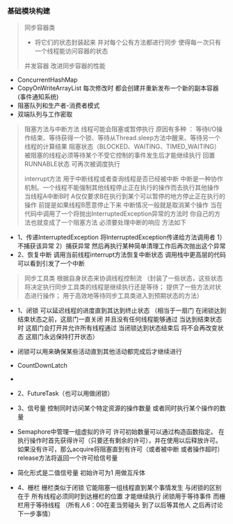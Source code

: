 ### 基础模块构建

> 同步容器类  
> - 将它们的状态封装起来 并对每个公有方法都进行同步 使得每一次只有一个线程能访问容器的状态
> 
> 并发容器  改进同步容器的性能
- ConcurrentHashMap 
- CopyOnWriteArrayList 每次修改时 都会创建并重新发布一个新的副本容器 (事件通知系统)
- 阻塞队列和生产者-消费者模式
- 双端队列与工作密取

> 阻塞方法与中断方法
> 线程可能会阻塞或暂停执行 原因有多种 ： 等待I/O操作结束、等待获得一个锁、等待从Thread.sleep方法中醒来、等待另一个线程的计算结果
> 阻塞状态（BLOCKED、WAITING、TIMED_WAITING）
> 被阻塞的线程必须等待某个不受它控制的事件发生后才能继续执行 回置RUNNABLE状态 可再次被调度执行
> 
> interrupt方法 用于中断线程或者查询线程是否已经被中断
> 中断是一种协作机制。一个线程不能强制其他线程停止正在执行的操作而去执行其他操作
> 当线程A中断B时 A仅仅要求B在执行到某个可以暂停的地方停止正在执行的操作 前提是如果线程B愿意停止下来 
> 中断情况一般就是取消某个操作
> 当在代码中调用了一个将抛出InterruptedException异常的方法时 你自己的方法也就变成了一个阻塞方法 必须要处理中断的响应 方法如下
- 1、传递InterruptedException  将InterruptedException传递给方法调用者 1）不捕获该异常 2）捕获异常 然后再执行某种简单清理工作后再次抛出这个异常
- 2、恢复中断  调用当前线程interrupt方法恢复中断状态 调用栈中更高层的代码可以看到引发了一个中断

> 同步工具类   根据自身状态来协调线程控制流
（封装了一些状态，这些状态将决定执行同步工具类的线程是继续执行还是等待； 提供了一些方法对状态进行操作； 用于高效地等待同步工具类进入到预期状态的方法）
> 
- 1、闭锁 可以延迟线程的进度直到其达到终止状态 （相当于一扇门 在闭锁达到结束状态之前，这扇门一直关闭 并且没有任何线程能够通过 当达到结束状态时 这扇门会打开并允许所有线程通过 当闭锁达到状态结束后 将不会再改变状态 这扇门永远保持打开状态）
- 闭锁可以用来确保某些活动直到其他活动都完成后才继续进行
- CountDownLatch
- 
- 2、FutureTask（也可以用做闭锁）

- 3、信号量  控制同时访问某个特定资源的操作数量 或者同时执行某个操作的数量
- Semaphore中管理一组虚拟的许可 许可初始数量可以通过构造函数指定。 在执行操作时首先获得许可（只要还有剩余的许可），并在使用以后释放许可。如果没有许可，那么acquire将阻塞直到有许可（或者被中断 或者操作超时） release方法将返回一个许可给信号量
- 简化形式是二值信号量 初始许可为1  用做互斥体

- 4、栅栏 栅栏类似于闭锁 它能阻塞一组线程直到某个事情发生 与闭锁的区别在于 所有线程必须同时到达栅栏的位置 才能继续执行  闭锁用于等待事件 而栅栏用于等待线程 （所有人6：00在麦当劳碰头 到了以后等其他人 之后再讨论下一步事情）
